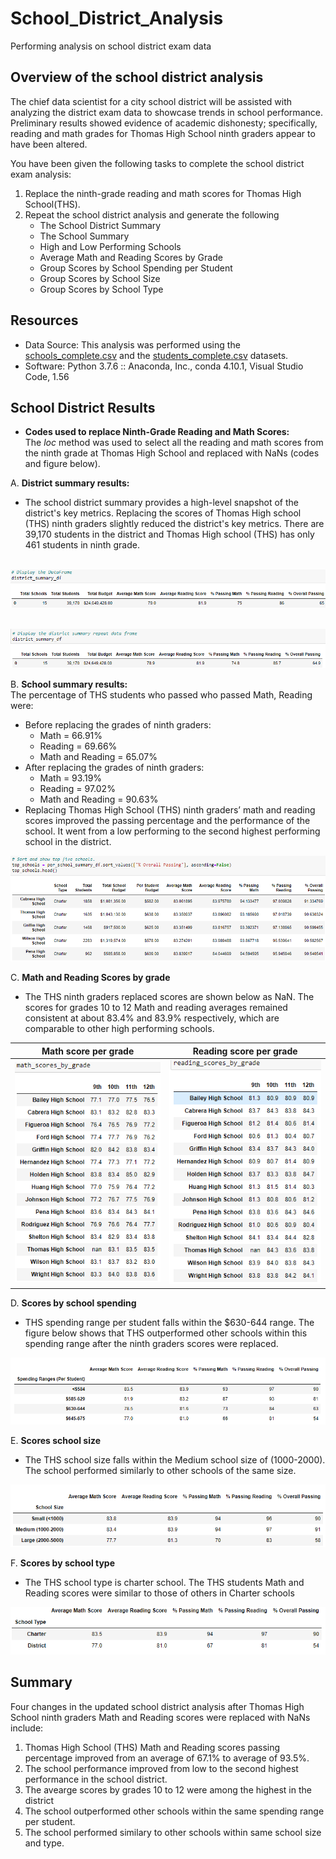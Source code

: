 # School_District_Analysis
Performing analysis on school district exam data

## Overview of the school district analysis
The chief data scientist for a city school district will be assisted with analyzing the district exam data to showcase trends in school performance.  Preliminary results showed evidence of academic dishonesty; specifically, reading and math grades for Thomas High School ninth graders appear to have been altered.<br />

You have been given the following tasks to complete the school district exam analysis: <br />

1. Replace the ninth-grade reading and math scores for Thomas High School(THS).
2. Repeat the school district analysis and generate the following
    - The School District Summary 
    - The School Summary 
    - High and Low Performing Schools
    - Average Math and Reading Scores by Grade
    - Group Scores by School Spending per Student
    - Group Scores by School Size
    - Group Scores by School Type

## Resources
- Data Source: This analysis was performed using the [schools_complete.csv](https://github.com/aobasuyi/School_District_Analysis/blob/main/Resources/schools_complete.csv) and the [students_complete.csv](https://github.com/aobasuyi/School_District_Analysis/blob/main/Resources/students_complete.csv) datasets.
- Software: Python 3.7.6 :: Anaconda, Inc., conda 4.10.1, Visual Studio Code, 1.56

## School District Results

- **Codes used to replace Ninth-Grade Reading and Math Scores:** <br />
The *loc* method was used to select all the reading and math scores from the ninth grade at Thomas High School and replaced with NaNs (codes and figure below). <br />

A. **District summary results:** <br />
- The school district summary provides a high-level snapshot of the district's key metrics. Replacing the scores of Thomas High school (THS) ninth graders slightly reduced the district's key metrics. There are 39,170 students in the district and Thomas High school (THS) has only 461 students in ninth grade.

<br /> ![Image](Resources/District%20summary.png) <br />

<br /> ![Image](Resources/District_summary_repeat.png) <br />

B. **School summary results:** <br />
The percentage of THS students who passed who passed Math, Reading were: <br />

- Before replacing the grades of ninth graders:
    - Math = 66.91%
    - Reading = 69.66%
    - Math and Reading = 65.07%
- After replacing the grades of ninth graders: 
    - Math = 93.19%
    - Reading = 97.02%
    - Math and Reading = 90.63%
- Replacing Thomas High School (THS) ninth graders’ math and reading scores improved the passing percentage and the performance of the school. It went from a low performing to the second highest performing school in the district.

![Image](Resources/Top_schools_performance.png) <br /> 

C. **Math and Reading Scores by grade** <br />
- The THS ninth graders replaced scores are shown below as NaN. The scores for grades 10 to 12 Math and reading averages remained consistent at about 83.4% and 83.9% respectively, which are comparable to other high performing schools.

| Math score per grade  | Reading score per grade |
| ------------------------------------------------------------------- | -------------------------------------------------------- |
|   ![Image](Resources/Math_score_per_grade.png)   |   ![Image](Resources/Reading_scores_per_grade.png)   |

D. **Scores by school spending** <br />
- THS spending range per student falls within the $630-644 range. The figure below shows that THS outperformed other schools within this spending range after the ninth graders scores were replaced.

![Image](Resources/Spending_ranges_per_student.png) <br /> 

E. **Scores school size** <br />
- The THS school size falls within the Medium school size of (1000-2000). The school performed similarly to other schools of the same size.

![Image](Resources/Scores_per_school_size2.png) <br /> 

F. **Scores by school type**
 - The THS school type is charter school. The THS students Math and Reading scores were similar to those of others in Charter schools

![Image](Resources/Score_by_school_type.png) <br /> 

## Summary
Four changes in the updated school district analysis after Thomas High School ninth graders Math and Reading scores were replaced with NaNs include:
1. Thomas High School (THS) Math and Reading scores passing percentage improved from an average of 67.1% to average of 93.5%.
2. The school performance improved from low to the second highest performance in the school district.
3. The avearge scores by grades 10 to 12 were among the highest in the district
4. The school outperformed other schools within the same spending range per student.
5. The school performed similary to other schools within same school size and type.
